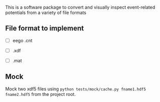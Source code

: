 This is a software package to convert and visually inspect event-related
potentials from a variety of  file formats

File format to implement
------------------------
- [ ] eego .cnt
- [ ] .xdf
- [ ] .mat


Mock
----

Mock two xdf5 files using `python tests/mock/cache.py fname1.hdf5 fname2.hdf5` from the project root.